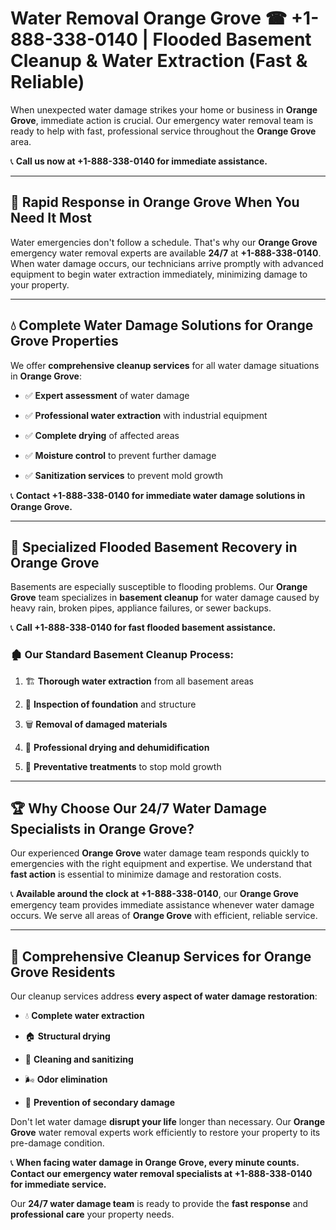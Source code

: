 # Water Removal Orange Grove ☎ +1-888-338-0140 | Flooded Basement Cleanup & Water Extraction (Fast & Reliable)

When unexpected water damage strikes your home or business in **Orange Grove**, immediate action is crucial. Our emergency water removal team is ready to help with fast, professional service throughout the **Orange Grove** area. 

📞 **Call us now at +1-888-338-0140 for immediate assistance.**
---
## 🚀 Rapid Response in Orange Grove When You Need It Most
Water emergencies don't follow a schedule. That's why our **Orange Grove** emergency water removal experts are available **24/7** at **+1-888-338-0140**. When water damage occurs, our technicians arrive promptly with advanced equipment to begin water extraction immediately, minimizing damage to your property.
---
## 💧 Complete Water Damage Solutions for Orange Grove Properties
We offer **comprehensive cleanup services** for all water damage situations in **Orange Grove**:
- ✅ **Expert assessment** of water damage  
- ✅ **Professional water extraction** with industrial equipment  
- ✅ **Complete drying** of affected areas  
- ✅ **Moisture control** to prevent further damage  
- ✅ **Sanitization services** to prevent mold growth  
📞 **Contact +1-888-338-0140 for immediate water damage solutions in Orange Grove.**
---
## 🌊 Specialized Flooded Basement Recovery in Orange Grove
Basements are especially susceptible to flooding problems. Our **Orange Grove** team specializes in **basement cleanup** for water damage caused by heavy rain, broken pipes, appliance failures, or sewer backups. 
📞 **Call +1-888-338-0140 for fast flooded basement assistance.**
### 🏚️ Our Standard Basement Cleanup Process:
1. 🏗️ **Thorough water extraction** from all basement areas  
2. 🔎 **Inspection of foundation** and structure  
3. 🗑️ **Removal of damaged materials**  
4. 💨 **Professional drying and dehumidification**  
5. 🚫 **Preventative treatments** to stop mold growth  
---
## 🏆 Why Choose Our 24/7 Water Damage Specialists in Orange Grove?
Our experienced **Orange Grove** water damage team responds quickly to emergencies with the right equipment and expertise. We understand that **fast action** is essential to minimize damage and restoration costs.
📞 **Available around the clock at +1-888-338-0140**, our **Orange Grove** emergency team provides immediate assistance whenever water damage occurs. We serve all areas of **Orange Grove** with efficient, reliable service.
---
## 🧹 Comprehensive Cleanup Services for Orange Grove Residents
Our cleanup services address **every aspect of water damage restoration**:
- 💧 **Complete water extraction**  
- 🏠 **Structural drying**  
- 🧼 **Cleaning and sanitizing**  
- 🌬️ **Odor elimination**  
- 🚫 **Prevention of secondary damage**  
Don't let water damage **disrupt your life** longer than necessary. Our **Orange Grove** water removal experts work efficiently to restore your property to its pre-damage condition.
📞 **When facing water damage in Orange Grove, every minute counts. Contact our emergency water removal specialists at +1-888-338-0140 for immediate service.**
Our **24/7 water damage team** is ready to provide the **fast response** and **professional care** your property needs.
